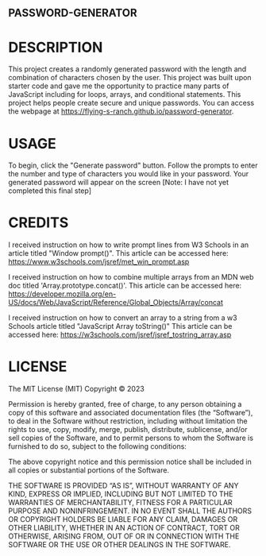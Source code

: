 ## PASSWORD-GENERATOR

# DESCRIPTION
This project creates a randomly generated password with the length and combination of characters chosen by the user. This project was built upon starter code and gave me the opportunity to practice many parts of JavaScript including for loops, arrays, and conditional statements. This project helps people create secure and unique passwords. You can access the webpage at https://flying-s-ranch.github.io/password-generator.

# USAGE
To begin, click the "Generate password" button. Follow the prompts to enter the number and type of characters you would like in your password. Your generated password will appear on the screen [Note: I have not yet completed this final step]

# CREDITS
I received instruction on how to write prompt lines from W3 Schools in an article titled "Window prompt()". This article can be accessed here: https://www.w3schools.com/jsref/met_win_prompt.asp

I received instruction on how to combine multiple arrays from an MDN web doc titled 'Array.prototype.concat()'. This article can be accessed here: https://developer.mozilla.org/en-US/docs/Web/JavaScript/Reference/Global_Objects/Array/concat

I received instruction on how to convert an array to a string from a w3 Schools article titled "JavaScript Array toString()" This article can be accessed here: https://w3schools.com/jsref/jsref_tostring_array.asp

# LICENSE
The MIT License (MIT)
Copyright © 2023 <copyright holders>

Permission is hereby granted, free of charge, to any person obtaining a copy of this software and associated documentation files (the “Software”), to deal in the Software without restriction, including without limitation the rights to use, copy, modify, merge, publish, distribute, sublicense, and/or sell copies of the Software, and to permit persons to whom the Software is furnished to do so, subject to the following conditions:

The above copyright notice and this permission notice shall be included in all copies or substantial portions of the Software.

THE SOFTWARE IS PROVIDED “AS IS”, WITHOUT WARRANTY OF ANY KIND, EXPRESS OR IMPLIED, INCLUDING BUT NOT LIMITED TO THE WARRANTIES OF MERCHANTABILITY, FITNESS FOR A PARTICULAR PURPOSE AND NONINFRINGEMENT. IN NO EVENT SHALL THE AUTHORS OR COPYRIGHT HOLDERS BE LIABLE FOR ANY CLAIM, DAMAGES OR OTHER LIABILITY, WHETHER IN AN ACTION OF CONTRACT, TORT OR OTHERWISE, ARISING FROM, OUT OF OR IN CONNECTION WITH THE SOFTWARE OR THE USE OR OTHER DEALINGS IN THE SOFTWARE.

